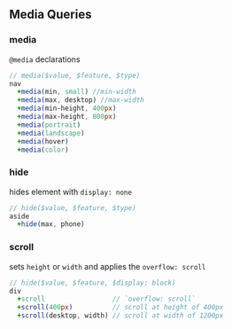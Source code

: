 ## Media Queries

### media
`@media` declarations
```sass
// media($value, $feature, $type)
nav
  +media(min, small) //min-width
  +media(max, desktop) //max-width
  +media(min-height, 400px)
  +media(max-height, 800px)
  +media(portrait)
  +media(landscape)
  +media(hover)
  +media(color)
```

### hide
hides element with `display: none`
```sass
// hide($value, $feature, $type)
aside
  +hide(max, phone)
```

### scroll
sets `height` or `width` and applies the `overflow: scroll`
```sass
// hide($value, $feature, $display: block)
div
  +scroll                 // `overflow: scroll`
  +scroll(400px)          // scroll at height of 400px
  +scroll(desktop, width) // scroll at width of 1200px
```
